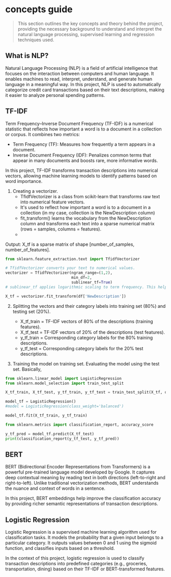 
# concepts guide
> This section outlines the key concepts and theory behind the project, providing the necessary background to understand and interpret the natural language processing, supervised learning and regression techniques used. 

## What is NLP?

Natural Language Processing (NLP) is a field of artificial intelligence that focuses on the interaction between computers and human language. It enables machines to read, interpret, understand, and generate human language in a meaningful way. In this project, NLP is used to automatically categorize credit card transactions based on their text descriptions, making it easier to analyze personal spending patterns.

## TF-IDF

Term Frequency–Inverse Document Frequency (TF-IDF) is a numerical statistic that reflects how important a word is to a document in a collection or corpus. It combines two metrics:

- Term Frequency (TF): Measures how frequently a term appears in a document.
- Inverse Document Frequency (IDF): Penalizes common terms that appear in many documents and boosts rare, more informative words.
  
In this project, TF-IDF transforms transaction descriptions into numerical vectors, allowing machine learning models to identify patterns based on word importance.

1. Creating a vectorizer.
   - TfidfVectorizer is a class from scikit-learn that transforms raw text into numerical feature vectors.
   - It's used to reflect how important a word is to a document in a collection (in my case, collection is the NewDescription column)
   - fit_transform() learns the vocabulary from the NewDescription column and transforms each text into a sparse numerical matrix (rows = samples, columns = features).
   - 
Output: X_tf is a sparse matrix of shape [number_of_samples, number_of_features].

``` python
from sklearn.feature_extraction.text import TfidfVectorizer

# TfidfVectorizer converts your text to numerical values.
vectorizer = TfidfVectorizer(ngram_range=(1,2), 
                             min_df=2,
                             sublinear_tf=True)
# sublinear_tf applies logarithmic scaling to term frequency. This helps reduce the influence of commonly repeated terms that might dominate otherwise.

X_tf = vectorizer.fit_transform(df['NewDescription'])

```
2. Splitting the vectors and their category labels into training set (80%) and testing set (20%).
   
   - X_tf_train = TF-IDF vectors of 80% of the descriptions (training features).
   - X_tf_test = TF-IDF vectors of 20% of the descriptions (test features).
   - y_tf_train = Corresponding category labels for the 80% training descriptions.
   - y_tf_test = Corresponding category labels for the 20% test descriptions.
   
4. Training the model on training set. Evaluating the model using the test set. Basically,

   
```python
from sklearn.linear_model import LogisticRegression
from sklearn.model_selection import train_test_split

X_tf_train, X_tf_test, y_tf_train, y_tf_test = train_test_split(X_tf, df['Category'], test_size=0.2)

model_tf = LogisticRegression()
#model = LogisticRegression(class_weight='balanced')

model_tf.fit(X_tf_train, y_tf_train)

from sklearn.metrics import classification_report, accuracy_score

y_tf_pred = model_tf.predict(X_tf_test)
print(classification_report(y_tf_test, y_tf_pred))

```

## BERT

BERT (Bidirectional Encoder Representations from Transformers) is a powerful pre-trained language model developed by Google. It captures deep contextual meaning by reading text in both directions (left-to-right and right-to-left). Unlike traditional vectorization methods, BERT understands the nuance and context of words in a sentence.

In this project, BERT embeddings help improve the classification accuracy by providing richer semantic representations of transaction descriptions.

## Logistic Regression 

Logistic Regression is a supervised machine learning algorithm used for classification tasks. It models the probability that a given input belongs to a particular category. It outputs values between 0 and 1 using the sigmoid function, and classifies inputs based on a threshold.

In the context of this project, logistic regression is used to classify transaction descriptions into predefined categories (e.g., groceries, transportation, dining) based on their TF-IDF or BERT-transformed features.
